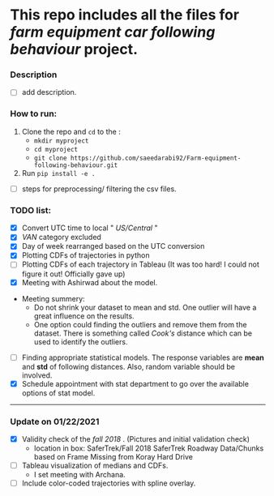 # This repo includes all the files for _farm equipment car following behaviour_ project.

### Description
- [ ] add description. 

### How to run:
1. Clone the repo and `cd` to the :
   *  `mkdir myproject`
   *  `cd myproject`
   *  `git clone https://github.com/saeedarabi92/Farm-equipment-following-behaviour.git`
2. Run `pip install -e .`
- [ ] steps for preprocessing/ filtering the csv files.
  

### TODO list:
- [X] Convert UTC time to local " _US/Central_ "
- [X] _VAN_ category excluded
- [X] Day of week rearranged based on the UTC conversion
- [X] Plotting CDFs of trajectories in python
- [ ] Plotting CDFs of each trajectory in Tableau (It was too hard! I could not figure it out! Officially gave up)
- [X]  Meeting with Ashirwad about the model.
  - Meeting summery:
    - Do not shrink your dataset to mean and std. One outlier will have a great influence on the results.
    - One option could finding the outliers and remove them from the dataset. There is something called _Cook's_ distance which can be used to identify the outliers.
- [ ] Finding appropriate statistical models. The response variables are **mean** and **std** of following distances. Also, random variable should be involved.
- [x] Schedule appointment with stat department to go over the available options of stat model.
------
### Update on 01/22/2021
- [x] Validity check of the _fall 2018_ . (Pictures and initial validation check)
    - location in box: SaferTrek/Fall 2018 SaferTrek Roadway Data/Chunks based on Frame Missing from Koray Hard Drive
- [ ] Tableau visualization of medians and CDFs.
    - I set meeting with Archana.
- [ ] Include color-coded trajectories with spline overlay.